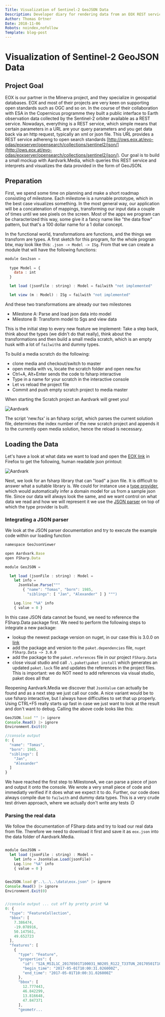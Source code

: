 ```yaml
---
Title: Visualization of Sentinel-2 GeoJSON Data
Description: Developer diary for rendering data from an EOX REST service, that serves geojson describing Sentinel2 satellite images.
Author: Thomas Ortner
Date: 2018-11-06
Robots: noindex,nofollow
Template: blog-post
---
```

# Visualization of Sentinel-2 GeoJSON Data

## Project Goal

EOX is our partner in the Minerva project, and they specialize in geospatial databases. EOX and most of their projects are very keen on supporting open standards such as OGC and so on. In the course of their collaboration with ESA in the Copernicus programme they built a public interface to Earth observation data collected by the Sentinel-2 orbiter available as a REST service. Nowadays, everything is a REST service, which simple means that certain parameters in a URL are your query parameters and you get data back via an http request, typically an xml or json file. This URL provides a REST service adhereng to open search standards [http://ows.eox.at/evo-odas/eoxserver/opensearch/collections/sentinel2/json/](http://ows.eox.at/evo-odas/eoxserver/opensearch/collections/sentinel2/json/). Our goal is to build a small mockup with Aardvark.Media, which queries this REST service and interprets and visualizes the data provided in the form of GeoJSON.

## Preparation

First, we spend some time on planning and make a short roadmap consisting of milestone. Each milestone is a runnable prototype, which in the best case visualizes something. In the most general way, our application will be a concatenation of mappings, transforming our input data a couple of times until we see pixels on the screen. Most of the apps we program can be characterized this way, some give it a fancy name like "the data flow" pattern, but that's a 100 dollar name for a 1 dollar concept.

In the functional world, transformations are functions, and the things we transform are types. A first sketch for this program, for the whole program btw, may look like this: `.json -> Model -> ISg`. From that we can create a module that will have the following functions:

```javascript
module GeoJson =
  
  type Model = {
    data : int
  }

  let load (jsonFile : string) : Model = failwith "not implemented"

  let view (m : Model) : ISg = failwith "not implemented"

```

And these two transformations are already our two milestones

* Milestone A: Parse and load json data into model
* Milestone B: Transform model to Sgs and view data

This is the initial step to every new feature we implement: Take a step back, think about the types (we didn't do that really), think about the transformations and then build a small media scratch, which is an empty husk with a lot of `failwith`s and dummy types. 

To build a media scratch do the following:

* clone media and checkout/switch to master
* open media with vs, locate the scratch folder and open new.fsx
* Ctrl+A, Alt+Enter sends the code to fsharp interactive
* Type in a name for your scratch in the interactive console
* Let vs reload the project file
* Commit and push empty scratch project to media master

When starting the Scratch project an Aardvark will greet you!

![Aardvark](%base_url%/images/aardvark.png)

The script 'new.fsx' is an fsharp script, which parses the current solution file, determines the index number of the new scratch project and appends it to the currently open media solution, hence the reload is necessary.

## Loading the Data

Let's have a look at what data we want to load and open the [EOX link](http://ows.eox.at/evo-odas/eoxserver/opensearch/collections/sentinel2/json/) in Firefox to get the following, human readable json printout:

![Aardvark](%base_url%/images/sentineldatajson.png)

Next, we look for an fsharp library that can "load" a json file. It is difficult to answer what a suitable library is. We could for instance use a [type provider]("http://fsharp.github.io/FSharp.Data/library/JsonProvider.html"), which would automatically infer a domain model for us from a sample json file. Since our data will always look the same, and we want control on what data we read and how we will represent it we use the [JSON parser]("http://fsharp.github.io/FSharp.Data/library/JsonValue.html") on top of which the type provider is built.

### Integrating a JSON parser

We look at the JSON parser documentation and try to execute the example code within our loading function

```javascript
namespace GeoJsonViewer

open Aardvark.Base
open FSharp.Data

module GeoJSON =

  let load (jsonFile : string) : Model = 
    let info =
      JsonValue.Parse(""" 
        { "name": "Tomas", "born": 1985,
          "siblings": [ "Jan", "Alexander" ] } """)

    Log.line "%A" info
    { value = 0 }
```

In this case JSON data cannot be found, we need to reference the FSharp.Data package first. We need to perform the following steps to integrate a new package:

* lookup the newest package version on nuget, in our case this is 3.0.0 on [link](https://www.nuget.org/packages/FSharp.Data)
* add the package and version to the `paket.dependencies` file, `nuget FSharp.Data ~> 3.0.0`
* add the package to the `paket.references` file in our project `FSharp.Data`
* close visual studio and call `.\.paket\paket install` which generates an updated `paket.lock` file and updates the references in the project files. This is important: we do NOT need to add references via visual studio, paket does all that

Reopening Aardvark.Media we discover that `JsonValue` can actually be found and as a next step we just call our code. A nice variant would be to use fsharp interactive, but I always have difficulties to set that up properly. Using CTRL+F5 really starts up fast in case we just want to look at the result and don't want to debug. Calling the above code looks like this:

```javascript
GeoJSON.load "" |> ignore
Console.Read() |> ignore
Environment.Exit(0)

//console output
0: {
  "name": "Tomas",
  "born": 1985,
  "siblings": [
    "Jan",
    "Alexander"
  ]
}
```

We have reached the first step to MilestoneA, we can parse a piece of json and output it onto the console. We wrote a very small piece of code and immediatly verified if it does what we expect it to do. Further, our code does always compile due to `failwith` and dummy data types. This is a very crude test driven approach, where we actually don't write any tests :D

### Parsing the real data

We follow the documentation of FSharp data and try to load our real data from file. Therefore we need to download it first and save it as `eox.json` into the data folder of Aardvark.Media.

```javascript

module GeoJSON =
  let load (jsonFile : string) : Model = 
    let info = JsonValue.Load(jsonFile)
    Log.line "%A" info
    { value = 0 }


GeoJSON.load @"..\..\..\data\eox.json" |> ignore
Console.Read() |> ignore
Environment.Exit(0)


//console output ... cut off by pretty print %A
0: {
  "type": "FeatureCollection",
  "bbox": [
    7.386474,
    -19.078916,
    50.147561,
    49.652723
  ],
  "features": [
    {
      "type": "Feature",
      "properties": {
        "id": "S2A_MSIL1C_20170501T100031_N0205_R122_T33TUN_20170501T100029.SAFE",
        "begin_time": "2017-05-01T10:00:31.026000Z",
        "end_time": "2017-05-01T10:00:31.026000Z"
      },
      "bbox": [
        12.777443,
        46.842299,
        13.816648,
        47.847371
      ],
      "geometr... 
```